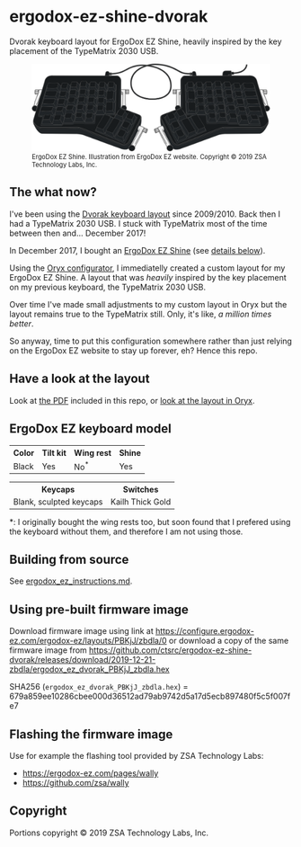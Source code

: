 # ergodox-ez-shine-dvorak

Dvorak keyboard layout for ErgoDox EZ Shine, heavily
inspired by the key placement of the TypeMatrix 2030 USB.

<figure>
<img src=ErgoDox-EZ-Shine.svg alt="ErgoDox EZ Shine">
<figcaption style="font-size: 80%">
  ErgoDox EZ Shine. Illustration from ErgoDox EZ website.
  Copyright © 2019 ZSA Technology Labs, Inc.
</figcaption>
</figure>

## The what now?

I've been using the [Dvorak keyboard layout](https://en.wikipedia.org/wiki/Dvorak_keyboard_layout) since 2009/2010.
Back then I had a TypeMatrix 2030 USB. I stuck with
TypeMatrix most of the time between then and...
December 2017!

In December 2017, I bought an [ErgoDox EZ Shine](https://ergodox-ez.com)
(see [details below](#ergodox-ez-keyboard-model)).

Using the [Oryx configurator](https://ergodox-ez.com/pages/oryx), 
I immediatelly created a custom layout for my ErgoDox EZ Shine.
A layout that was *heavily* inspired by the key placement on
my previous keyboard, the TypeMatrix 2030 USB.

Over time I've made small adjustments to my custom layout
in Oryx but the layout remains true to the TypeMatrix still.
Only, it's like, *a million times better*.

So anyway, time to put this configuration somewhere
rather than just relying on the ErgoDox EZ website
to stay up forever, eh? Hence this repo.

## Have a look at the layout

Look at [the PDF](configuration.pdf) included in this repo,
or [look at the layout in Oryx](https://configure.ergodox-ez.com/ergodox-ez/layouts/PBKjJ/zbdla/0).

## ErgoDox EZ keyboard model

<table>
  <tr>
    <th>Color</th>
    <th>Tilt kit</th>
    <th>Wing rest</th>
    <th>Shine</th>
  </tr>
  <tr>
    <td>Black</td>
    <td>Yes</td>
    <td>No<sup>*</sup></td>
    <td>Yes</td>
  </tr>
</table>

<table>
  <tr>
    <th>Keycaps</th>
    <th>Switches</th>
  </tr>
  <tr>
    <td>Blank, sculpted keycaps</td>
    <td>Kailh Thick Gold</td>
  </tr>
</table>

\*: I originally bought the wing rests too, but
soon found that I prefered using the keyboard
without them, and therefore I am not using those.

## Building from source

See [ergodox_ez_instructions.md](ergodox_ez_instructions.md).

## Using pre-built firmware image

Download firmware image using link at
https://configure.ergodox-ez.com/ergodox-ez/layouts/PBKjJ/zbdla/0
or download a copy of the same firmware image from
https://github.com/ctsrc/ergodox-ez-shine-dvorak/releases/download/2019-12-21-zbdla/ergodox_ez_dvorak_PBKjJ_zbdla.hex

SHA256 (`ergodox_ez_dvorak_PBKjJ_zbdla.hex`) = 679a859ee10286cbee000d36512ad79ab9742d5a17d5ecb897480f5c5f007fe7

## Flashing the firmware image

Use for example the flashing tool provided by ZSA Technology Labs:

  * https://ergodox-ez.com/pages/wally
  * https://github.com/zsa/wally

## Copyright

Portions copyright © 2019 ZSA Technology Labs, Inc.
